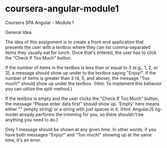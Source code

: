 # coursera-angular-module1
Coursera SPA Angular - Module 1

General Idea

The idea of this assignment is to create a front-end application that presents the user with a textbox where they can list comma-separated items they usually eat for lunch. Once that's entered, the user has to click the "Check If Too Much" button.

If the number of items in the textbox is less than or equal to 3 (e.g., 1, 2, or 3), a message should show up under to the textbox saying "Enjoy!". If the number of items is greater than 3 (4, 5, and above), the message "Too much!" should show up under the textbox. (Hint: To implement this behavior you can utilize the  split  method.)

If the textbox is empty and the user clicks the "Check If Too Much" button, the message "Please enter data first" should show up. 'Empty' here means either  ""  (empty string) or a string with just spaces in it. (Hint: AngularJS  ng-model  already performs the trimming for you, so there shouldn't be anything you need to do.)

Only 1 message should be shown at any given time. In other words, if you have both messages "Enjoy!" and "Too much!" showing up at the same time, it's an error.
